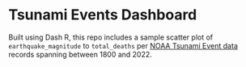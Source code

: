 # Tsunami Events Dashboard

Built using Dash R, this repo includes a sample scatter plot of `earthquake_magnitude` to `total_deaths` per [NOAA Tsunami Event data](https://www.ngdc.noaa.gov/hazel/view/hazards/tsunami/event-data) records spanning between 1800 and 2022. 
